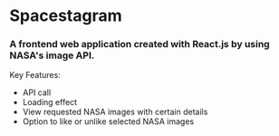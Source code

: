 # Spacestagram

### A frontend web application created with React.js by using NASA's image API. 

Key Features:
- API call
- Loading effect
- View requested NASA images with certain details
- Option to like or unlike selected NASA images
